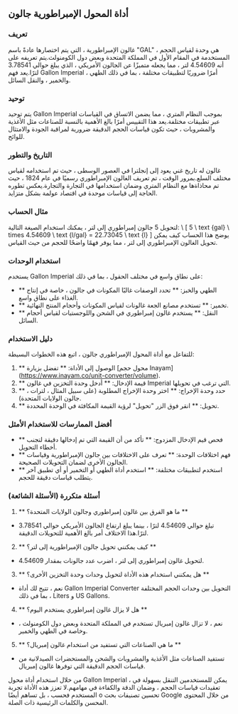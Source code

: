 ## أداة المحول الإمبراطورية جالون

### تعريف
غالون الإمبراطورية ، التي يتم اختصارها عادةً باسم "GAL" ، هي وحدة لقياس الحجم المستخدمة في المقام الأول في المملكة المتحدة وبعض دول الكومنولث.يتم تعريفه على أنه 4.54609 لتر ، مما يجعله متميزًا عن الجالون الأمريكي ، الذي يبلغ حوالي 3.78541 لترًا.يعد فهم Gallon Imperial أمرًا ضروريًا لتطبيقات مختلفة ، بما في ذلك الطهي ، والخمير ، والنقل السائل.

### توحيد
يتم توحيد Gallon Imperial بموجب النظام المتري ، مما يضمن الاتساق في القياسات عبر تطبيقات مختلفة.يعد هذا التقييس أمرًا بالغ الأهمية بالنسبة للصناعات مثل الأغذية والمشروبات ، حيث تكون قياسات الحجم الدقيقة ضرورية لمراقبة الجودة والامتثال للوائح.

### التاريخ والتطور
غالون له تاريخ غني يعود إلى إنجلترا في العصور الوسطى ، حيث تم استخدامه لقياس مختلف السلع.بمرور الوقت ، تم تعريف الغالون الإمبراطوري رسميًا في عام 1824 ، حيث تم محاذاةها مع النظام المتري وضمان استخدامها في التجارة والتجارة.يعكس تطوره الحاجة إلى قياسات موحدة في اقتصاد عولمة بشكل متزايد.

### مثال الحساب
لتحويل 5 جالون إمبراطوري إلى لتر ، يمكنك استخدام الصيغة التالية:
\ [
5 \ text {gal} \ times 4.54609 \ text {l/gal} = 22.73045 \ text {l}
\]
يوضح هذا الحساب كيف يمكن تحويل الغالون الإمبراطوري إلى لتر ، مما يوفر فهمًا واضحًا للحجم من حيث القياس.

### استخدام الوحدات
يستخدم Gallon Imperial على نطاق واسع في مختلف الحقول ، بما في ذلك:
- ** الطهي والخبز: ** تحدد الوصفات غالبًا المكونات في جالون ، خاصة في إنتاج الغذاء على نطاق واسع.
- ** تخمير: ** تستخدم مصانع الجعة غالونات لقياس المكونات وأحجام المنتج النهائية.
- ** النقل: ** يستخدم غالون إمبراطوري في الشحن واللوجستيات لقياس أحجام السائل.

### دليل الاستخدام
للتفاعل مع أداة المحول الإمبراطوري جالون ، اتبع هذه الخطوات البسيطة:
1. ** الوصول إلى الأداة: ** تفضل بزيارة [محول حجم Inayam] (https://www.inayam.co/unit-converter/volume).
2. ** قيمة الإدخال: ** أدخل وحدة التخزين في غالون Imperial التي ترغب في تحويلها.
3. ** حدد وحدة الإخراج: ** اختر وحدة الإخراج المطلوبة (على سبيل المثال ، لترات ، جالون الولايات المتحدة).
4. ** تحويل: ** انقر فوق الزر "تحويل" لرؤية القيمة المكافئة في الوحدة المحددة.

### أفضل الممارسات للاستخدام الأمثل
- ** فحص قيم الإدخال المزدوج: ** تأكد من أن القيمة التي تم إدخالها دقيقة لتجنب أخطاء التحويل.
- ** فهم اختلافات الوحدة: ** تعرف على الاختلافات بين جالون الإمبراطورية وقياسات الجالون الأخرى لضمان التحويلات الصحيحة.
- ** استخدم لتطبيقات مختلفة: ** استخدم أداة الطهي أو التخمير أو أي تطبيق آخر يتطلب قياسات دقيقة للحجم.

### أسئلة متكررة (الأسئلة الشائعة)

1. ** ما هو الفرق بين غالون إمبراطوري وجالون الولايات المتحدة؟ **
- تبلغ حوالي 4.54609 لترًا ، بينما يبلغ ارتفاع الجالون الأمريكي حوالي 3.78541 لترًا.هذا الاختلاف أمر بالغ الأهمية للتحويلات الدقيقة.

2. ** كيف يمكنني تحويل جالون الإمبراطورية إلى لتر؟ **
- لتحويل غالون إمبراطوري إلى لتر ، اضرب عدد جالونات بمقدار 4.54609.

3. ** هل يمكنني استخدام هذه الأداة لتحويل وحدات وحدة التخزين الأخرى؟ **
- نعم ، تتيح لك أداة Gallon Imperial Converter التحويل بين وحدات الحجم المختلفة ، بما في ذلك Liters و US Gallons.

4. ** هل لا يزال غالون إمبراطوري يستخدم اليوم؟ **
- نعم ، لا تزال غالون إمبريال تستخدم في المملكة المتحدة وبعض دول الكومنولث ، وخاصة في الطهي والخمير.

5. ** ما هي الصناعات التي تستفيد من استخدام غالون إمبريال؟ **
- تستفيد الصناعات مثل الأغذية والمشروبات والشحن والمستحضرات الصيدلانية من قياسات الحجم الدقيقة التي توفرها غالون إمبريال.

من خلال استخدام أداة محول Gallon Imperial ، يمكن للمستخدمين التنقل بسهولة في تعقيدات قياسات الحجم ، وضمان الدقة والكفاءة في مهامهم.لا تعزز هذه الأداة تجربة المستخدم فحسب ، بل تساهم أيضًا o تحسين تصنيفات بحث Google من خلال المحتوى المحسن والكلمات الرئيسية ذات الصلة.